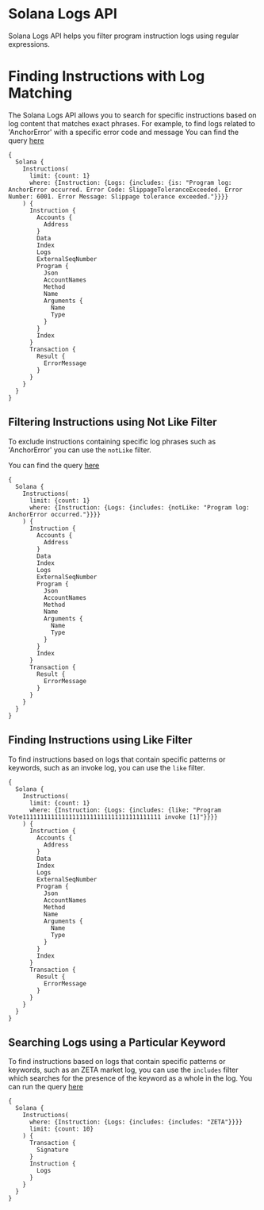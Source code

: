 # Solana Logs API

Solana Logs API helps you filter program instruction logs using regular expressions.



# Finding Instructions with Log Matching

The Solana Logs API allows you to search for specific instructions based on log content that matches exact phrases. For example, to find logs related to 'AnchorError' with a specific error code and message
You can find the query [here](https://ide.bitquery.io/SlippageToleranceExceeded#)

```
{
  Solana {
    Instructions(
      limit: {count: 1}
      where: {Instruction: {Logs: {includes: {is: "Program log: AnchorError occurred. Error Code: SlippageToleranceExceeded. Error Number: 6001. Error Message: Slippage tolerance exceeded."}}}}
    ) {
      Instruction {
        Accounts {
          Address
        }
        Data
        Index
        Logs
        ExternalSeqNumber
        Program {
          Json
          AccountNames
          Method
          Name
          Arguments {
            Name
            Type
          }
        }
        Index
      }
      Transaction {
        Result {
          ErrorMessage
        }
      }
    }
  }
}

```

## Filtering Instructions using Not Like Filter

To exclude instructions containing specific log phrases such as 'AnchorError' you can use the `notLike` filter.

You can find the query [here](https://ide.bitquery.io/Not-Anchor-Error-Solana-Logs)

```
{
  Solana {
    Instructions(
      limit: {count: 1}
      where: {Instruction: {Logs: {includes: {notLike: "Program log: AnchorError occurred."}}}}
    ) {
      Instruction {
        Accounts {
          Address
        }
        Data
        Index
        Logs
        ExternalSeqNumber
        Program {
          Json
          AccountNames
          Method
          Name
          Arguments {
            Name
            Type
          }
        }
        Index
      }
      Transaction {
        Result {
          ErrorMessage
        }
      }
    }
  }
}

```

## Finding Instructions using Like Filter

To find instructions based on logs that contain specific patterns or keywords, such as an invoke log, you can use the `like` filter.

```
{
  Solana {
    Instructions(
      limit: {count: 1}
      where: {Instruction: {Logs: {includes: {like: "Program Vote111111111111111111111111111111111111111 invoke [1]"}}}}
    ) {
      Instruction {
        Accounts {
          Address
        }
        Data
        Index
        Logs
        ExternalSeqNumber
        Program {
          Json
          AccountNames
          Method
          Name
          Arguments {
            Name
            Type
          }
        }
        Index
      }
      Transaction {
        Result {
          ErrorMessage
        }
      }
    }
  }
}

```
## Searching Logs using a Particular Keyword

To find instructions based on logs that contain specific patterns or keywords, such as an ZETA market log, you can use the `includes` filter which searches for the presence of the keyword as a whole in the log. 
You can run the query [here](https://ide.bitquery.io/Solana-Zeta-Market-logs)

```
{
  Solana {
    Instructions(
      where: {Instruction: {Logs: {includes: {includes: "ZETA"}}}}
      limit: {count: 10}
    ) {
      Transaction {
        Signature
      }
      Instruction {
        Logs
      }
    }
  }
}
```